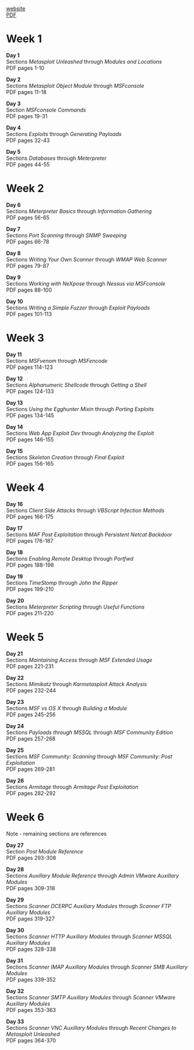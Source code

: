 [website](https://www.offensive-security.com/metasploit-unleashed/)  
[PDF](https://raw.githubusercontent.com/rewardone/OSCPRepo/master/PDFs%26Documents/Kali_%26_Metasploit/Metasploit-Unleashed_Combined.pdf)  

# Week 1
**Day 1**  
Sections *Metasploit Unleashed* through *Modules and Locations*  
PDF pages 1-10  

**Day 2**  
Sections *Metasploit Object Module* through *MSFconsole*  
PDF pages 11-18  

**Day 3**  
Section *MSFconsole Commands*  
PDF pages 19-31  

**Day 4**  
Sections *Exploits* through *Generating Payloads*  
PDF pages 32-43  

**Day 5**  
Sections *Databases* through *Meterpreter*  
PDF pages 44-55  

# Week 2
**Day 6**  
Sections *Meterpreter Basics* through *Information Gathering*  
PDF pages 56-65  

**Day 7**  
Sections *Port Scanning* through *SNMP Sweeping*  
PDF pages 66-78  

**Day 8**  
Sections *Writing Your Own Scanner* through *WMAP Web Scanner*  
PDF pages 79-87  

**Day 9**  
Sections *Working with NeXpose* through *Nessus via MSFconsole*  
PDF pages 88-100  

**Day 10**  
Sections *Writing a Simple Fuzzer* through *Exploit Payloads*  
PDF pages 101-113  

# Week 3
**Day 11**  
Sections *MSFvenom* through *MSFencode*  
PDF pages 114-123  

**Day 12**  
Sections *Alphanumeric Shellcode* through *Getting a Shell*  
PDF pages 124-133  

**Day 13**  
Sections *Using the Egghunter Mixin* through *Porting Exploits*  
PDF pages 134-145  

**Day 14**  
Sections *Web App Exploit Dev* through *Analyzing the Exploit*  
PDF pages 146-155  

**Day 15**  
Sections *Skeleton Creation* through *Final Exploit*  
PDF pages 156-165  

# Week 4
**Day 16**  
Sections *Client Side Attacks* through *VBScript Infection Methods*  
PDF pages 166-175  

**Day 17**  
Sections *MAF Post Exploitation* through *Persistent Netcat Backdoor*  
PDF pages 176-187  

**Day 18**  
Sections *Enabling Remote Desktop* through *Portfwd*  
PDF pages 188-198  

**Day 19**  
Sections *TimeStomp* through *John the Ripper*  
PDF pages 199-210  

**Day 20**  
Sections *Meterpreter Scripting* through *Useful Functions*  
PDF pages 211-220  

# Week 5
**Day 21**  
Sections *Maintaining Access* through *MSF Extended Usage*  
PDF pages 221-231  

**Day 22**  
Sections *Mimikatz* through *Karmetasploit Attack Analysis*  
PDF pages 232-244  

**Day 23**  
Sections *MSF vs OS X* through *Building a Module*  
PDF pages 245-256  

**Day 24**  
Sections *Payloads through MSSQL* through *MSF Community Edition*  
PDF pages 257-268  

**Day 25**  
Sections *MSF Community: Scanning* through *MSF Community: Post Exploitation*  
PDF pages 269-281  

**Day 26**  
Sections *Armitage* through *Armitage Post Exploitation*  
PDF pages 282-292  

# Week 6
Note - remaining sections are references

**Day 27**  
Section *Post Module Reference*  
PDF pages 293-308  

**Day 28**  
Sections *Auxillary Module Reference* through *Admin VMware Auxillary Modules*  
PDF pages 309-318  

**Day 29**  
Sections *Scanner DCERPC Auxiliary Modules* through *Scanner FTP Auxillary Modules*  
PDF pages 319-327  

**Day 30**  
Sections *Scanner HTTP Auxillary Modules* through *Scanner MSSQL Auxillary Modules*  
PDF pages 328-338  


**Day 31**  
Sections *Scanner IMAP Auxillary Modules* through *Scanner SMB Auxillary Modules*  
PDF pages 339-352  

**Day 32**  
Sections *Scanner SMTP Auxillary Modules* through *Scanner VMware Auxillary Modules*  
PDF pages 353-363  

**Day 33**  
Sections *Scanner VNC Auxillary Modules* through *Recent Changes to Metasploit Unleashed*  
PDF pages 364-370  

